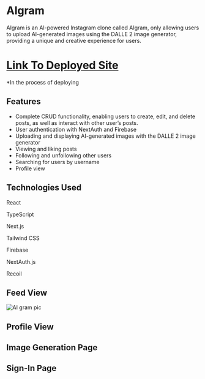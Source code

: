 # AIgram
AIgram is an AI-powered Instagram clone called AIgram, only allowing users to upload AI-generated images using
the DALLE 2 image generator, providing a unique and creative experience for users.

# [Link To Deployed Site]()
*In the process of deploying

## Features
- Complete CRUD functionality, enabling users to create, edit, and delete posts, as well as interact with other user’s posts.
- User authentication with NextAuth and Firebase
- Uploading and displaying AI-generated images with the DALLE 2 image generator
- Viewing and liking posts
- Following and unfollowing other users
- Searching for users by username
- Profile view

## Technologies Used
React

TypeScript

Next.js

Tailwind CSS

Firebase

NextAuth.js

Recoil

## Feed View
![AI gram pic](https://user-images.githubusercontent.com/90979468/221099153-ff67bb16-97c5-4d1e-b8b0-ee9280184d08.png)

## Profile View

## Image Generation Page

## Sign-In Page
